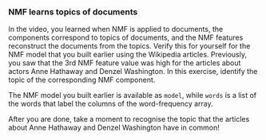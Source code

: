 ### NMF learns topics of documents

In the video, you learned when NMF is applied to documents, the components correspond to topics of documents, and the NMF features reconstruct the documents from the topics. Verify this for yourself for the NMF model that you built earlier using the Wikipedia articles. Previously, you saw that the 3rd NMF feature value was high for the articles about actors Anne Hathaway and Denzel Washington. In this exercise, identify the topic of the corresponding NMF component.

The NMF model you built earlier is available as `model`, while `words` is a list of the words that label the columns of the word-frequency array.

After you are done, take a moment to recognise the topic that the articles about Anne Hathaway and Denzel Washington have in common!
